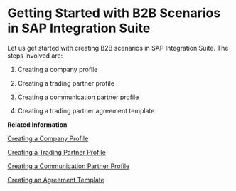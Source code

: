 <!-- loioba066bbe0f214056a033454a0df918de -->

# Getting Started with B2B Scenarios in SAP Integration Suite

Let us get started with creating B2B scenarios in SAP Integration Suite. The steps involved are:

1.  Creating a company profile

2.  Creating a trading partner profile
3.  Creating a communication partner profile
4.  Creating a trading partner agreement template

**Related Information**  


[Creating a Company Profile](creating-a-company-profile-909d928.md "The term Company is used to refer a specific kind of trading partner. This trading partner represents the user (owner) of the SAP Integration Suite system.")

[Creating a Trading Partner Profile](creating-a-trading-partner-profile-542fb11.md "A trading partner is a company, organization, or a subsidiary that conducts e-business (B2B) with other companies, organizations or subsidiaries.")

[Creating a Communication Partner Profile](creating-a-communication-partner-profile-49a6b02.md "Create a Communication Partner profile.")

[Creating an Agreement Template](creating-an-agreement-template-9692cb1.md "An agreement template is a template of a semantical choreography definition consisting of one or more business transactions. The configurations at the template level serve as defaults that can then be reused and overridden when creating the trading partner agreement.")

